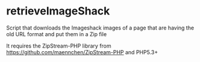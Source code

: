 # retrieveImageShack

Script that downloads the Imageshack images of a page that are having the old URL format and put them in a Zip file

It requires the ZipStream-PHP library from https://github.com/maennchen/ZipStream-PHP and PHP5.3+
